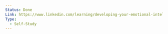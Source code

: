 ```yaml
---
Status: Done
Link: https://www.linkedin.com/learning/developing-your-emotional-intelligence-2017?dApp=53239054&leis=LAA&u=2113185
Type:
  - Self-Study
---
```

